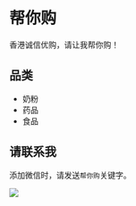 # 帮你购
香港诚信优购，请让我帮你购！

## 品类
* 奶粉
* 药品
* 食品

## 请联系我
添加微信时，请发送`帮你购`关键字。

![](http://qn.meiflower.top/bng/wx.jpg)
